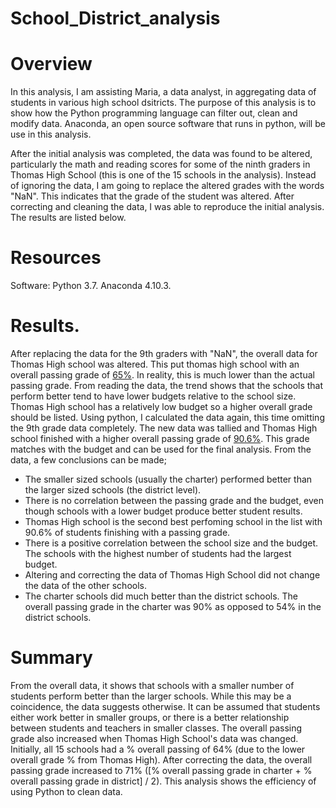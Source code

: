 # School_District_analysis

# Overview
In this analysis, I am assisting Maria, a data analyst, in aggregating data of students in various high school dsitricts. The purpose of this analysis is to show how the Python programming language can filter out, clean and modify data. Anaconda, an open source software that runs in python, will be use in this analysis.

After the initial analysis was completed, the data was found to be altered, particularly the math and reading scores for some of the ninth graders in Thomas High School (this is one of the 15 schools in the analysis). Instead of ignoring the data, I am going to replace the altered grades with the words "NaN". This indicates that the grade of the student was altered. After correcting and cleaning the data, I was able to reproduce the initial analysis. The results are listed below.

# Resources
Software: Python 3.7. Anaconda 4.10.3.

# Results.
After replacing the data for the 9th graders with "NaN", the overall data for Thomas High school was altered. This put thomas high school with an overall passing grade of [65%](https://github.com/somtoesomeju/School_District_analysis/blob/somtoesomeju-patch-thomas/Thomas_high_School_raw.png). In reality, this is much lower than the actual passing grade. From reading the data, the trend shows that the schools that perform better tend to have lower budgets relative to the school size. Thomas High school has a relatively low budget so a higher overall grade should be listed. Using python, I calculated the data again, this time omitting the 9th grade data completely. The new data was tallied and Thomas High school finished with a higher overall passing grade of [90.6%](https://github.com/somtoesomeju/School_District_analysis/blob/somtoesomeju-patch-thomas/Thomas_High_School_corrected.png). This grade matches with the budget and can be used for the final analysis. From the data, a few conclusions can be made;

- The smaller sized schools (usually the charter) performed better than the larger sized schools (the district level).
- There is no correlation between the passing grade and the budget, even though schools with a lower budget produce better student results.
- Thomas High school is the second best perfoming school in the list with 90.6% of students finishing with a passing grade.
- There is a positive correlation between the school size and the budget. The schools with the highest number of students had the largest budget.
- Altering and correcting the data of Thomas High School did not change the data of the other schools.
- The charter schools did much better than the district schools. The overall passing grade in the charter was 90% as opposed to 54% in the district schools.

# Summary
From the overall data, it shows that schools with a smaller number of students perform better than the larger schools. While this may be a coincidence, the data suggests otherwise. It can be assumed that students either work better in smaller groups, or there is a better relationship between students and teachers in smaller classes. The overall passing grade also increased when Thomas High School's data was changed. Initially, all 15 schools had a % overall passing of 64% (due to the lower overall grade % from Thomas High). After correcting the data, the overall passing grade increased to 71% ([% overall passing grade in charter + % overall passing grade in district] / 2). This analysis shows the efficiency of using Python to clean data.

